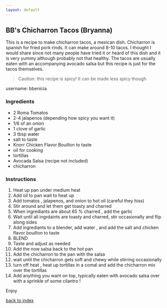 ```yaml
---
layout: default
---
```


## BB's Chicharron Tacos (Bryanna)

This is a recipe to make chicharron tacos, a mexican dish. Chicharron is spanish for fried pork rinds. It can make around 8-10 tacos. I thought I would share since not many people have tried it or heard of this dish and it is very yummy although probably not that healthy. The tacos are usually eaten with an accompanying avocado salsa but this recipe is just for the tacos themselves. 

> Caution: this recipe is spicy! It can be made less spicy though

username: bbenicia

### Ingredients

- 2 Roma Tomatos 
- 2-4 jalapenos (depending how spicy you want it)
- 1/6 of an onion 
- 1 clove of garlic 
- 3 tbsp water
- salt to taste
- Knorr Chicken Flavor Bouillon to taste 
- oil for cooking 
- tortillas
- Avocada Salsa (recipe not included) 
- chicharron


### Instructions

1.  Heat up pan under medium heat
2.  Add oil to pan wait to heat up
3.  Add tomatos , jalapenos, and onion to hot oil (careful they hiss)
4.  Stir around and let them get toasty and charred
5.  When ingrediants are about 65 % charred , add the garlic
6.  Wait until all ingrdaints are toasty and charred, stir occasionally and flip along sides
7.  Add ingrediants to a blender, add water , and add the salt and chicken flavor bouillon to taste 
8.  BLEND 
9.  Taste and adjust as needed
10. Add the now salsa back to the hot pan
11. Add the chicharron to the pan with the salsa
12. wait until the chicharron gets soft and chewy while stirring occasionally
13. turn off heat , heat up tortillas in a comal and add the chicharron mix over the tortillas
14. Add anything you want on top, typically eaten with avocado salsa over with a sprinkle of some cilantro ! 

Enjoy

[back to index](../)

